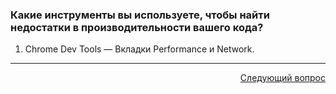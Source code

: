 ### Какие инструменты вы используете, чтобы найти недостатки в производительности вашего кода?

1. Chrome Dev Tools — Вкладки Performance и Network.

---

<div align="right">
<a href="2.md">Следующий вопрос</a>
</div>
